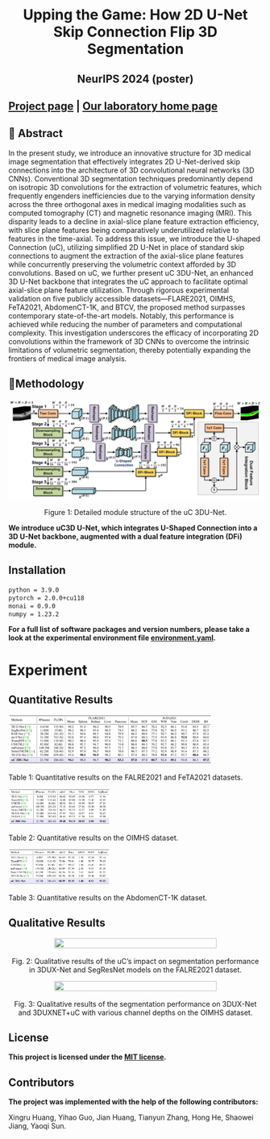 <div align="center">
  <h1>Upping the Game: How 2D U-Net Skip Connection Flip 3D Segmentation</h1>
  <h2>NeurIPS 2024 (poster)</h2>
</div>

## [Project page](https://github.com/IMOP-lab/U-Shaped-Connection-Pytorch) | [Our laboratory home page](https://github.com/IMOP-lab)

## 📖 Abstract
In the present study, we introduce an innovative structure for 3D medical image segmentation that effectively integrates 2D U-Net-derived skip connections into the architecture of 3D convolutional neural networks (3D CNNs). Conventional 3D segmentation techniques predominantly depend on isotropic 3D convolutions for the extraction of volumetric features, which frequently engenders inefficiencies due to the varying information density across the three orthogonal axes in medical imaging modalities such as computed tomography (CT) and magnetic resonance imaging (MRI). This disparity leads to a decline in axial-slice plane feature extraction efficiency, with slice plane features being comparatively underutilized relative to features in the time-axial. To address this issue, we introduce the U-shaped Connection (uC), utilizing simplified 2D U-Net in place of standard skip connections to augment the extraction of the axial-slice plane features while concurrently preserving the volumetric context afforded by 3D convolutions. Based on uC, we further present uC 3DU-Net, an enhanced 3D U-Net backbone that integrates the uC approach to facilitate optimal axial-slice plane feature utilization. Through rigorous experimental validation on five publicly accessible datasets—FLARE2021, OIMHS, FeTA2021, AbdomenCT-1K, and BTCV, the proposed method surpasses contemporary state-of-the-art models. Notably, this performance is achieved while reducing the number of parameters and computational complexity. This investigation underscores the efficacy of incorporating 2D convolutions within the framework of 3D CNNs to overcome the intrinsic limitations of volumetric segmentation, thereby potentially expanding the frontiers of medical image analysis.

## 🚀Methodology
<div align="center">
  <img src="https://github.com/IMOP-lab/U-Shaped-Connection/blob/main/figures/uC%203DU-Net.png">
</div>
<p align="center">
  Figure 1: Detailed module structure of the uC 3DU-Net.
</p>

**We introduce uC3D U-Net, which integrates U-Shaped Connection into a 3D U-Net backbone, augmented with a dual feature integration (DFi) module.**

## Installation
    python = 3.9.0
    pytorch = 2.0.0+cu118
    monai = 0.9.0
    numpy = 1.23.2
**For a full list of software packages and version numbers, please take a look at the experimental environment file [environment.yaml](https://github.com/IMOP-lab/U-Shaped-Connection/blob/main/environment.yaml).**

# Experiment

## Quantitative Results
<div>
  <img src="https://github.com/IMOP-lab/U-Shaped-Connection/blob/main/tables/fig1.png"width=80% height=80%>
</div>
<p>
  Table 1: Quantitative results on the FALRE2021 and FeTA2021 datasets.
</p>

<div>
  <img src="https://github.com/IMOP-lab/U-Shaped-Connection/blob/main/tables/fig2.png"width=40% height=40%>
</div>
<p>
  Table 2: Quantitative results on the OIMHS dataset.
</p>

<div>
  <img src="https://github.com/IMOP-lab/U-Shaped-Connection/blob/main/tables/fig3.png"width=40% height=40%>
</div>
<p>
  Table 3: Quantitative results on the AbdomenCT-1K dataset.
</p>

## Qualitative Results
<div align="center">
  <img src="https://github.com/IMOP-lab/U-Shaped-Connection/blob/main/figures/flare2d.png"width=80% height=80%>
</div>
<p align="center">
  Fig. 2: Qualitative results of the uC’s impact on segmentation performance in 3DUX-Net and SegResNet models on the FALRE2021 dataset.
</p>

<div align="center">
  <img src="https://github.com/IMOP-lab/U-Shaped-Connection/blob/main/figures/image_2d.png"width=80% height=80%>
</div>
<p align="center">
  Fig. 3: Qualitative results of the segmentation performance on 3DUX-Net and 3DUXNET+uC with various channel depths on the OIMHS dataset.
</p>

## License
**This project is licensed under the [MIT license](https://github.com/IMOP-lab/U-Shaped-Connection-Pytorch/blob/main/LICENSE).**

## Contributors
**The project was implemented with the help of the following contributors:**

Xingru Huang, Yihao Guo, Jian Huang, Tianyun Zhang, Hong He, Shaowei Jiang, Yaoqi Sun.



